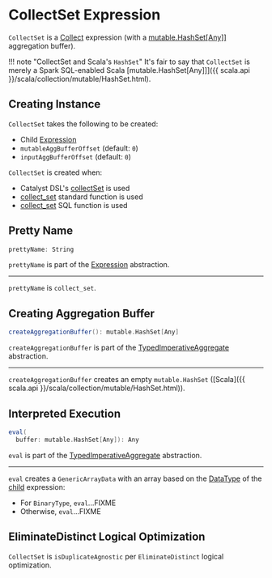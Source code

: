 # CollectSet Expression

`CollectSet` is a [Collect](Collect.md) expression (with a [mutable.HashSet\[Any\]\]](#createAggregationBuffer) aggregation buffer).

!!! note "CollectSet and Scala's `HashSet`"
    It's fair to say that `CollectSet` is merely a Spark SQL-enabled Scala [mutable.HashSet\[Any\]\]]({{ scala.api }}/scala/collection/mutable/HashSet.html).

## Creating Instance

`CollectSet` takes the following to be created:

* <span id="child"> Child [Expression](Expression.md)
* <span id="mutableAggBufferOffset"> `mutableAggBufferOffset` (default: `0`)
* <span id="inputAggBufferOffset"> `inputAggBufferOffset` (default: `0`)

`CollectSet` is created when:

* Catalyst DSL's [collectSet](../catalyst-dsl/index.md#collectSet) is used
* [collect_set](../standard-functions//aggregate-functions.md#collect_set) standard function is used
* [collect_set](../FunctionRegistry.md#collect_set) SQL function is used

## <span id="prettyName"> Pretty Name

```scala
prettyName: String
```

`prettyName` is part of the [Expression](Expression.md#prettyName) abstraction.

---

`prettyName` is `collect_set`.

## <span id="createAggregationBuffer"> Creating Aggregation Buffer

```scala
createAggregationBuffer(): mutable.HashSet[Any]
```

`createAggregationBuffer` is part of the [TypedImperativeAggregate](TypedImperativeAggregate.md#createAggregationBuffer) abstraction.

---

`createAggregationBuffer` creates an empty `mutable.HashSet` ([Scala]({{ scala.api }}/scala/collection/mutable/HashSet.html)).

## <span id="eval"> Interpreted Execution

```scala
eval(
  buffer: mutable.HashSet[Any]): Any
```

`eval` is part of the [TypedImperativeAggregate](TypedImperativeAggregate.md#eval) abstraction.

---

`eval` creates a `GenericArrayData` with an array based on the [DataType](Expression.md#dataType) of the [child](#child) expression:

* For `BinaryType`, `eval`...FIXME
* Otherwise, `eval`...FIXME

## <span id="EliminateDistinct"> EliminateDistinct Logical Optimization

`CollectSet` is `isDuplicateAgnostic` per `EliminateDistinct` logical optimization.
